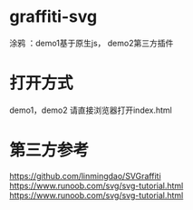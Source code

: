 # graffiti-svg
涂鸦 ：demo1基于原生js， demo2第三方插件
# 打开方式
demo1，demo2 请直接浏览器打开index.html
# 第三方参考
https://github.com/linmingdao/SVGraffiti  
https://www.runoob.com/svg/svg-tutorial.html  
https://www.runoob.com/svg/svg-tutorial.html  
